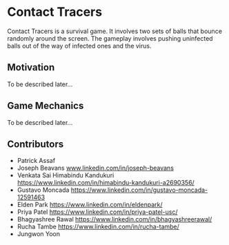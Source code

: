 # Contact Tracers
Contact Tracers is a survival game. It involves two sets of balls that bounce randomly around the screen. The gameplay involves pushing uninfected balls out of the way of infected ones and the virus.

## Motivation
To be described later...

## Game Mechanics
To be described later...

## Contributors

- Patrick Assaf
- Joseph Beavans www.linkedin.com/in/joseph-beavans
- Venkata Sai Himabindu Kandukuri https://www.linkedin.com/in/himabindu-kandukuri-a2690356/
- Gustavo Moncada https://www.linkedin.com/in/gustavo-moncada-12591463
- Elden Park https://www.linkedin.com/in/eldenpark/
- Priya Patel https://www.linkedin.com/in/priya-patel-usc/
- Bhagyashree Rawal https://www.linkedin.com/in/bhagyashreerawal/
- Rucha Tambe https://www.linkedin.com/in/rucha-tambe/
- Jungwon Yoon